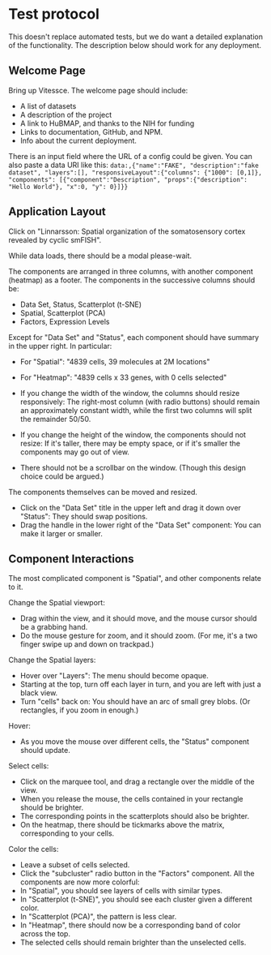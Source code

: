 # Test protocol

This doesn't replace automated tests, but we do want a detailed explanation of the functionality.
The description below should work for any deployment.

## Welcome Page

 Bring up Vitessce. The welcome page should include:
 - A list of datasets
 - A description of the project
 - A link to HuBMAP, and thanks to the NIH for funding
 - Links to documentation, GitHub, and NPM.
 - Info about the current deployment.

 There is an input field where the URL of a config could be given.
 You can also paste a data URI like this: `data:,{"name":"FAKE", "description":"fake dataset", "layers":[], "responsiveLayout":{"columns": {"1000": [0,1]}, "components": [{"component":"Description", "props":{"description": "Hello World"}, "x":0, "y": 0}]}}`

## Application Layout

Click on "Linnarsson: Spatial organization of the somatosensory cortex revealed by cyclic smFISH".

While data loads, there should be a modal please-wait.

The components are arranged in three columns, with another component (heatmap) as a footer.
The components in the successive columns should be:
- Data Set, Status, Scatterplot (t-SNE)
- Spatial, Scatterplot (PCA)
- Factors, Expression Levels

Except for "Data Set" and "Status", each component should have summary in the upper right. In particular:
- For "Spatial": "4839 cells, 39 molecules at 2M locations"
- For "Heatmap": "4839 cells x 33 genes, with 0 cells selected"

- If you change the width of the window, the columns should resize responsively:
The right-most column (with radio buttons) should remain an approximately constant width,
while the first two columns will split the remainder 50/50.
- If you change the height of the window, the components should not resize:
If it's taller, there may be empty space, or if it's smaller the components may go out of view.
- There should not be a scrollbar on the window. (Though this design choice could be argued.)

The components themselves can be moved and resized.
- Click on the "Data Set" title in the upper left and drag it down over "Status":
They should swap positions.
- Drag the handle in the lower right of the "Data Set" component:
You can make it larger or smaller.

## Component Interactions

The most complicated component is "Spatial", and other components relate to it.

Change the Spatial viewport:
- Drag within the view, and it should move, and the mouse cursor should be a grabbing hand.
- Do the mouse gesture for zoom, and it should zoom.
(For me, it's a two finger swipe up and down on trackpad.)

Change the Spatial layers:
- Hover over "Layers": The menu should become opaque.
- Starting at the top, turn off each layer in turn, and you are left with just a black view.
- Turn "cells" back on: You should have an arc of small grey blobs. (Or rectangles, if you zoom in enough.)

Hover:
- As you move the mouse over different cells, the "Status" component should update.

Select cells:
- Click on the marquee tool, and drag a rectangle over the middle of the view.
- When you release the mouse, the cells contained in your rectangle should be brighter.
- The corresponding points in the scatterplots should also be brighter.
- On the heatmap, there should be tickmarks above the matrix, corresponding to your cells.

Color the cells:
- Leave a subset of cells selected.
- Click the "subcluster" radio button in the "Factors" component.
All the components are now more colorful:
- In "Spatial", you should see layers of cells with similar types.
- In "Scatterplot (t-SNE)", you should see each cluster given a different color.
- In "Scatterplot (PCA)", the pattern is less clear.
- In "Heatmap", there should now be a corresponding band of color across the top.
- The selected cells should remain brighter than the unselected cells.
